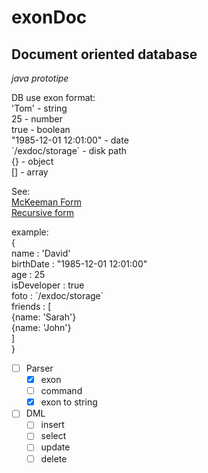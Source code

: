 # exonDoc
## Document oriented database 
*java prototipe*

DB use exon format:  
'Tom' - string  
25 - number  
true - boolean  
"1985-12-01 12:01:00" - date  
\`/exdoc/storage\` - disk path  
{} - object  
[] - array  

See:  
[McKeeman Form](https://github.com/fitincontact/exonDoc/blob/main/manual/exon_steps.txt)  
[Recursive form](https://github.com/fitincontact/exonDoc/blob/main/manual/exon_steps.png)  

example:  
{  
name : 'David'  
birthDate : "1985-12-01 12:01:00"  
age : 25  
isDeveloper : true  
foto : \`/exdoc/storage\`  
friends : [  
{name: 'Sarah'}  
{name: 'John'}  
]  
}

- [ ] Parser
    - [X] exon
    - [ ] command
    - [X] exon to string
- [ ] DML
    - [ ] insert
    - [ ] select
    - [ ] update
    - [ ] delete

